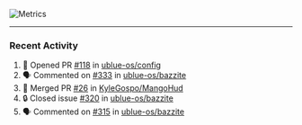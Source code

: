 ![Metrics](https://metrics.lecoq.io/KyleGospo?template=classic&base=header%2C%20activity%2C%20community%2C%20repositories%2C%20metadata&base.indepth=false&base.hireable=false&base.skip=false&config.timezone=America%2FLos_Angeles)

---
### Recent Activity
<!--START_SECTION:activity-->
1. 💪 Opened PR [#118](https://github.com/ublue-os/config/pull/118) in [ublue-os/config](https://github.com/ublue-os/config)
2. 🗣 Commented on [#333](https://github.com/ublue-os/bazzite/issues/333#issuecomment-1727044985) in [ublue-os/bazzite](https://github.com/ublue-os/bazzite)
3. 🎉 Merged PR [#26](https://github.com/KyleGospo/MangoHud/pull/26) in [KyleGospo/MangoHud](https://github.com/KyleGospo/MangoHud)
4. 🔒 Closed issue [#320](https://github.com/ublue-os/bazzite/issues/320) in [ublue-os/bazzite](https://github.com/ublue-os/bazzite)
5. 🗣 Commented on [#315](https://github.com/ublue-os/bazzite/issues/315#issuecomment-1726664569) in [ublue-os/bazzite](https://github.com/ublue-os/bazzite)
<!--END_SECTION:activity-->
